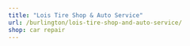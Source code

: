```yaml
---
title: "Lois Tire Shop & Auto Service"
url: /burlington/lois-tire-shop-and-auto-service/
shop: car repair
---
```

